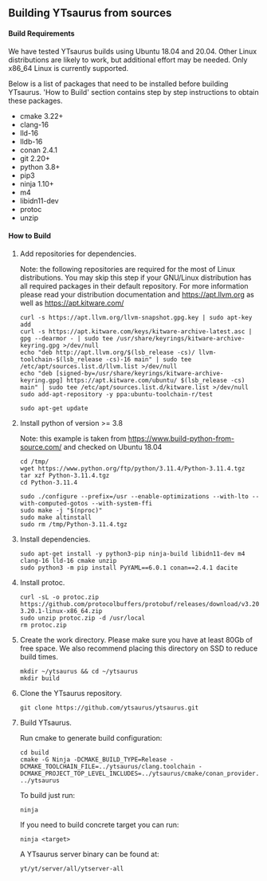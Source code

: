 ## Building YTsaurus from sources

#### Build Requirements
 We have tested YTsaurus builds using Ubuntu 18.04 and 20.04. Other Linux distributions are likely to work, but additional effort may be needed. Only x86_64 Linux is currently supported.

 Below is a list of packages that need to be installed before building YTsaurus. 'How to Build' section contains step by step instructions to obtain these packages.

 - cmake 3.22+
 - clang-16
 - lld-16
 - lldb-16
 - conan 2.4.1
 - git 2.20+
 - python 3.8+
 - pip3
 - ninja 1.10+
 - m4
 - libidn11-dev
 - protoc
 - unzip

#### How to Build

 1. Add repositories for dependencies.

    Note: the following repositories are required for the most of Linux distributions. You may skip this step if your GNU/Linux distribution has all required packages in their default repository.
    For more information please read your distribution documentation and https://apt.llvm.org as well as https://apt.kitware.com/
    ```
    curl -s https://apt.llvm.org/llvm-snapshot.gpg.key | sudo apt-key add
    curl -s https://apt.kitware.com/keys/kitware-archive-latest.asc | gpg --dearmor - | sudo tee /usr/share/keyrings/kitware-archive-keyring.gpg >/dev/null
    echo "deb http://apt.llvm.org/$(lsb_release -cs)/ llvm-toolchain-$(lsb_release -cs)-16 main" | sudo tee /etc/apt/sources.list.d/llvm.list >/dev/null
    echo "deb [signed-by=/usr/share/keyrings/kitware-archive-keyring.gpg] https://apt.kitware.com/ubuntu/ $(lsb_release -cs) main" | sudo tee /etc/apt/sources.list.d/kitware.list >/dev/null
    sudo add-apt-repository -y ppa:ubuntu-toolchain-r/test

    sudo apt-get update
    ```

 1. Install python of version >= 3.8 

    Note: this example is taken from https://www.build-python-from-source.com/ and checked on Ubuntu 18.04

    ```
    cd /tmp/
    wget https://www.python.org/ftp/python/3.11.4/Python-3.11.4.tgz
    tar xzf Python-3.11.4.tgz
    cd Python-3.11.4
    
    sudo ./configure --prefix=/usr --enable-optimizations --with-lto --with-computed-gotos --with-system-ffi
    sudo make -j "$(nproc)"
    sudo make altinstall
    sudo rm /tmp/Python-3.11.4.tgz
    ```

 1. Install dependencies.

    ```
    sudo apt-get install -y python3-pip ninja-build libidn11-dev m4 clang-16 lld-16 cmake unzip
    sudo python3 -m pip install PyYAML==6.0.1 conan==2.4.1 dacite
    ```
 1. Install protoc.

    ```
    curl -sL -o protoc.zip https://github.com/protocolbuffers/protobuf/releases/download/v3.20.1/protoc-3.20.1-linux-x86_64.zip
    sudo unzip protoc.zip -d /usr/local
    rm protoc.zip
    ```

 1. Create the work directory. Please make sure you have at least 80Gb of free space. We also recommend placing this directory on SSD to reduce build times.
    ```
    mkdir ~/ytsaurus && cd ~/ytsaurus
    mkdir build
    ```

 1. Clone the YTsaurus repository.
    ```
    git clone https://github.com/ytsaurus/ytsaurus.git
    ```

 1. Build YTsaurus.

    Run cmake to generate build configuration:

    ```
    cd build
    cmake -G Ninja -DCMAKE_BUILD_TYPE=Release -DCMAKE_TOOLCHAIN_FILE=../ytsaurus/clang.toolchain -DCMAKE_PROJECT_TOP_LEVEL_INCLUDES=../ytsaurus/cmake/conan_provider.cmake ../ytsaurus
    ```

    To build just run:
    ```
    ninja
    ```

    If you need to build concrete target you can run:
    ```
    ninja <target>
    ```

    A YTsaurus server binary can be found at:
    ```
    yt/yt/server/all/ytserver-all
    ```
